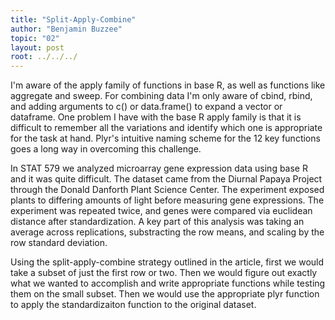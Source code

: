 ```yaml
---
title: "Split-Apply-Combine"
author: "Benjamin Buzzee"
topic: "02"
layout: post
root: ../../../
---
```




I'm aware of the apply family of functions in base R, as well as functions like aggregate and sweep. For combining data
I'm only aware of cbind, rbind, and adding arguments to c() or data.frame() to expand a vector or dataframe. One problem I have
with the base R apply family is that it is difficult to remember all the variations and identify which one is appropriate for the task at hand. Plyr's intuitive naming scheme for the 12 key functions goes a long way in overcoming this challenge.

In STAT 579 we analyzed microarray gene expression data using base R and it was quite difficult. The dataset came from the
Diurnal Papaya Project through the Donald Danforth Plant Science Center. The experiment exposed plants to differing amounts of light before measuring gene expressions. The experiment was
repeated twice, and genes were compared via euclidean distance after standardization. A key part of this analysis was 
taking an average across replications, substracting the row means, and scaling by the row standard deviation.

Using the split-apply-combine strategy outlined in the article, first we would take a subset of just the first row or two. Then
we would figure out exactly what we wanted to accomplish and write appropriate functions while testing them on the small subset.
Then we would use the appropriate plyr function to apply the standardizaiton function to the original dataset.
